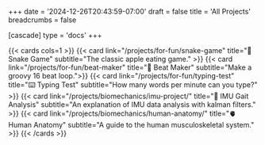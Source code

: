 +++
date = '2024-12-26T20:43:59-07:00'
draft = false
title = 'All Projects'
breadcrumbs = false

[cascade]
type = 'docs'
+++

{{< cards cols=1 >}}
    {{< card link="/projects/for-fun/snake-game" title="🐍 Snake Game" subtitle="The classic apple eating game." >}}
    {{< card link="/projects/for-fun/beat-maker" title="🥁 Beat Maker" subtitle="Make a groovy 16 beat loop.">}}
    {{< card link="/projects/for-fun/typing-test" title="⌨️ Typing Test" subtitle="How many words per minute can you type?" >}}
    {{< card link="/projects/biomechanics/imu-project/" title="📑 IMU Gait Analysis" subtitle="An explanation of IMU data analysis with kalman filters." >}}
    {{< card link="/projects/biomechanics/human-anatomy/" title="🫀 Human Anatomy" subtitle="A guide to the human musculoskeletal system." >}}
{{< /cards >}}
